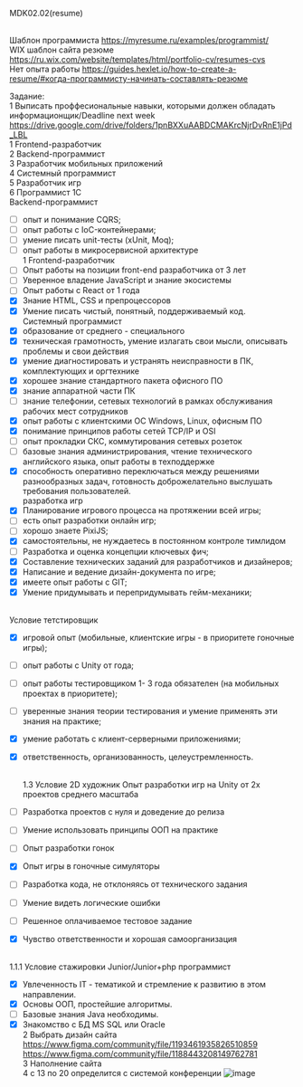 MDK02.02(resume)

<BR>Шаблон программиста https://myresume.ru/examples/programmist/ 
<BR>WIX шаблон сайта резюме [https://ru.wix.com/website/templates/html/portfolio-cv/resumes-cvs ](https://www.figma.com/community/tag/website/files)
<BR>Нет опыта работы https://guides.hexlet.io/how-to-create-a-resume/#когда-программисту-начинать-составлять-резюме

Задание:
<BR>        1 Выписать проффесиональные навыки, которыми должен обладать информационщик/Deadline next week  <BR>https://drive.google.com/drive/folders/1pnBXXuAABDCMAKrcNjrDvRnE1jPd_LBL
<BR> 1 Frontend-разработчик
<BR> 2 Backend-программист
<BR> 3 Разработчик мобильных приложений
<BR> 4 Системный программист
<BR> 5 Разработчик игр
<BR> 6 Программист 1С
  <BR> Backend-программист
- [ ] опыт и понимание CQRS;
- [ ] опыт работы с IoC-контейнерами;
- [ ] умение писать unit-тесты (xUnit, Moq);
- [ ] опыт работы в микросервисной архитектуре
  <BR> 1 Frontend-разработчик
- [ ] Опыт работы на позиции front-end разработчика от 3 лет
- [ ] Уверенное владение JavaScript и знание экосистемы
- [ ] Опыт работы с React от 1 года
- [X] Знание HTML, CSS и препроцессоров
- [X] Умение писать чистый, понятный, поддерживаемый код.
  <BR>  Системный программист
- [X] образование от среднего - специального
- [X] техническая грамотность, умение излагать свои мысли, описывать проблемы и свои действия
- [X] умение диагностировать и устранять неисправности в ПК, комплектующих и оргтехнике
- [X] хорошее знание стандартного пакета офисного ПО
- [X] знание аппаратной части ПК
- [ ] знание телефонии, сетевых технологий в рамках обслуживания рабочих мест сотрудников
- [X] опыт работы с клиентскими ОС Windows, Linux, офисным ПО
- [X] понимание принципов работы сетей TCP/IP и OSI
- [ ] опыт прокладки СКС, коммутирования сетевых розеток
- [ ] базовые знания администрирования, чтение технического английского языка, опыт работы в техподдержке
- [X] способность оперативно переключаться между решениями разнообразных задач, готовность доброжелательно выслушать требования пользователей.
<BR>        разработка игр
- [X] Планирование игрового процесса на протяжении всей игры;
- [ ] есть опыт разработки онлайн игр;
- [ ] хорошо знаете PixiJS;
- [X] самостоятельны, не нуждаетесь в постоянном контроле тимлидом
- [ ] Разработка и оценка концепции ключевых фич;
- [X] Составление технических заданий для разработчиков и дизайнеров;
- [X] Написание и ведение дизайн-документа по игре;
- [X] имеете опыт работы с GIT;
- [X] Умение придумывать и перепридумывать гейм-механики;
  
<BR>        Условие тетстировщик
- [X] игровой опыт (мобильные, клиентские игры - в приоритете гоночные игры);
- [ ] опыт работы с Unity от года;
- [ ] опыт работы тестировщиком 1- 3 года обязателен (на мобильных проектах в приоритете);
- [ ] уверенные знания теории тестирования и умение применять эти знания на практике;
- [X] умение работать с клиент-серверными приложениями;
- [X] ответственность, организованность, целеустремленность.
  
  <BR>        1.3 Условие 2D художник
    Опыт разработки игр на Unity от 2х проектов среднего масштаба
- [ ] Разработка проектов с нуля и доведение до релиза
- [ ] Умение использовать принципы ООП на практике
- [ ] Опыт разработки гонок
- [X] Опыт игры в гоночные симуляторы
- [ ] Разработка кода, не отклоняясь от технического задания
- [ ] Умение видеть логические ошибки
- [ ] Решенное оплачиваемое тестовое задание
- [X] Чувство ответственности и хорошая самоорганизация
  
<BR>        1.1.1 Условие стажировки Junior/Junior+php программист
- [X] Увлеченность IT - тематикой и стремление к развитию в этом направлении.
- [X] Основы ООП, простейшие алгоритмы.
- [ ] Базовые знания Java необходимы.
- [X] Знакомство с БД MS SQL или Oracle
<BR>        2 Выбрать дизайн сайта
<BR>        https://www.figma.com/community/file/1193461935826510859
<BR>        https://www.figma.com/community/file/1188443208149762781
<BR>        3 Наполнение сайта
<BR>        4 с 13 по 20 определится с системой конференции
![image](https://user-images.githubusercontent.com/97594421/213488144-2810960c-0f7a-48eb-a276-4dc959f5caac.png)
